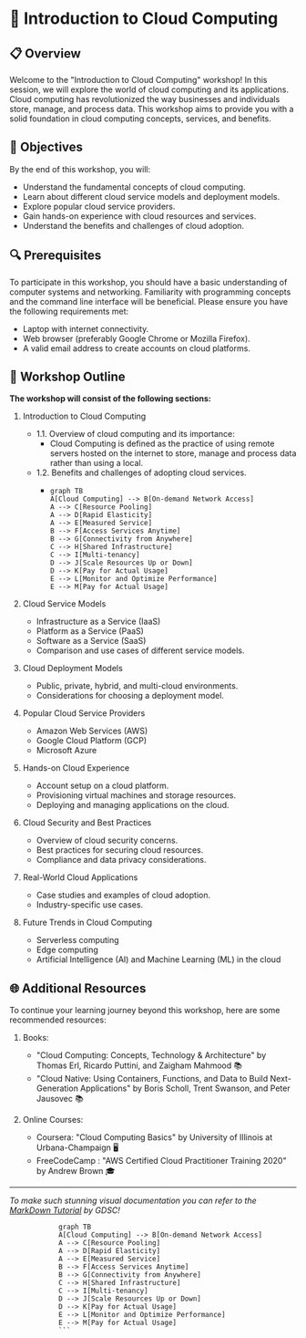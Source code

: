 # 📄 Introduction to Cloud Computing 

## 📋 Overview
Welcome to the "Introduction to Cloud Computing" workshop! In this session, we will explore the world of cloud computing and its applications. Cloud computing has revolutionized the way businesses and individuals store, manage, and process data. This workshop aims to provide you with a solid foundation in cloud computing concepts, services, and benefits. 

## 🎯 Objectives
By the end of this workshop, you will:

- Understand the fundamental concepts of cloud computing. 
- Learn about different cloud service models and deployment models.
- Explore popular cloud service providers.
- Gain hands-on experience with cloud resources and services. 
- Understand the benefits and challenges of cloud adoption. 

## 🔍 Prerequisites
To participate in this workshop, you should have a basic understanding of computer systems and networking. Familiarity with programming concepts and the command line interface will be beneficial. Please ensure you have the following requirements met:

- Laptop with internet connectivity. 
- Web browser (preferably Google Chrome or Mozilla Firefox).
- A valid email address to create accounts on cloud platforms. 

## 🚀 Workshop Outline

**The workshop will consist of the following sections:**

1. Introduction to Cloud Computing
    - 1.1. Overview of cloud computing and its importance: 
        - Cloud Computing is defined as the practice of using remote servers hosted on the internet to store, manage and process data rather than using a local. 
    - 1.2. Benefits and challenges of adopting cloud services. 
        -   ```mermaid
            graph TB
            A[Cloud Computing] --> B[On-demand Network Access]
            A --> C[Resource Pooling]
            A --> D[Rapid Elasticity]
            A --> E[Measured Service]
            B --> F[Access Services Anytime]
            B --> G[Connectivity from Anywhere]
            C --> H[Shared Infrastructure]
            C --> I[Multi-tenancy]
            D --> J[Scale Resources Up or Down]
            D --> K[Pay for Actual Usage]
            E --> L[Monitor and Optimize Performance]
            E --> M[Pay for Actual Usage]
            ```

2. Cloud Service Models
    - Infrastructure as a Service (IaaS)
    - Platform as a Service (PaaS)
    - Software as a Service (SaaS)
    - Comparison and use cases of different service models.

3. Cloud Deployment Models
    - Public, private, hybrid, and multi-cloud environments. 
    - Considerations for choosing a deployment model. 

4. Popular Cloud Service Providers
    - Amazon Web Services (AWS)
    - Google Cloud Platform (GCP) 
    - Microsoft Azure 

5. Hands-on Cloud Experience
    - Account setup on a cloud platform. 
    - Provisioning virtual machines and storage resources. 
    - Deploying and managing applications on the cloud. 

6. Cloud Security and Best Practices
    - Overview of cloud security concerns. 
    - Best practices for securing cloud resources. 
    - Compliance and data privacy considerations. 

7. Real-World Cloud Applications
    - Case studies and examples of cloud adoption. 
    - Industry-specific use cases. 

8. Future Trends in Cloud Computing
    - Serverless computing
    - Edge computing
    - Artificial Intelligence (AI) and Machine Learning (ML) in the cloud 



## 🌐 Additional Resources
To continue your learning journey beyond this workshop, here are some recommended resources:

1. Books:
    - "Cloud Computing: Concepts, Technology & Architecture" by Thomas Erl, Ricardo Puttini, and Zaigham Mahmood 📚
    - "Cloud Native: Using Containers, Functions, and Data to Build Next-Generation Applications" by Boris Scholl, Trent Swanson, and Peter Jausovec 📚

2. Online Courses:
    - Coursera: "Cloud Computing Basics" by University of Illinois at Urbana-Champaign 🖥️
    - FreeCodeCamp : "AWS Certified Cloud Practitioner Training 2020" by Andrew Brown 🎓




---

 *To make such stunning visual documentation you can refer to the [MarkDown Tutorial](https://ahmedthahir.github.io/gdscbpdc/2022-2023/02_Markdown/) by GDSC!*



```mermaid
            graph TB
            A[Cloud Computing] --> B[On-demand Network Access]
            A --> C[Resource Pooling]
            A --> D[Rapid Elasticity]
            A --> E[Measured Service]
            B --> F[Access Services Anytime]
            B --> G[Connectivity from Anywhere]
            C --> H[Shared Infrastructure]
            C --> I[Multi-tenancy]
            D --> J[Scale Resources Up or Down]
            D --> K[Pay for Actual Usage]
            E --> L[Monitor and Optimize Performance]
            E --> M[Pay for Actual Usage]
            ```